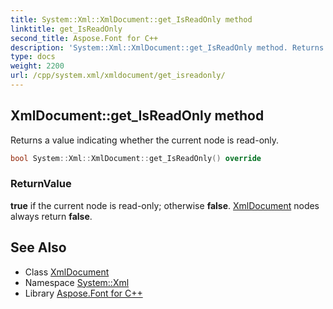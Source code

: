 ```yaml
---
title: System::Xml::XmlDocument::get_IsReadOnly method
linktitle: get_IsReadOnly
second_title: Aspose.Font for C++
description: 'System::Xml::XmlDocument::get_IsReadOnly method. Returns a value indicating whether the current node is read-only in C++.'
type: docs
weight: 2200
url: /cpp/system.xml/xmldocument/get_isreadonly/
---
```

## XmlDocument::get_IsReadOnly method


Returns a value indicating whether the current node is read-only.

```cpp
bool System::Xml::XmlDocument::get_IsReadOnly() override
```


### ReturnValue

**true** if the current node is read-only; otherwise **false**. [XmlDocument](../) nodes always return **false**.

## See Also

* Class [XmlDocument](../)
* Namespace [System::Xml](../../)
* Library [Aspose.Font for C++](../../../)
